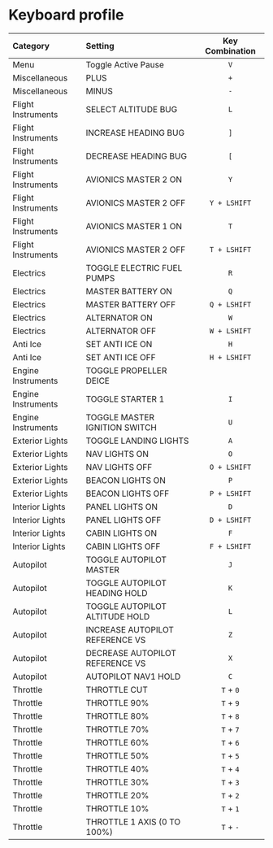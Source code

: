 # Keyboard profile

| Category           | Setting                         | Key Combination |
| :---               | :---                            |       :---:     |
| Menu               | Toggle Active Pause             | `V`             |
| Miscellaneous      | PLUS                            | `+`             |
| Miscellaneous      | MINUS                           | `-`             |
| Flight Instruments | SELECT ALTITUDE BUG             | `L`             |
| Flight Instruments | INCREASE HEADING BUG            | `]`             |
| Flight Instruments | DECREASE HEADING BUG            | `[`             |
| Flight Instruments | AVIONICS MASTER 2 ON            | `Y`             |
| Flight Instruments | AVIONICS MASTER 2 OFF           | `Y + LSHIFT`    |
| Flight Instruments | AVIONICS MASTER 1 ON            | `T`             |
| Flight Instruments | AVIONICS MASTER 2 OFF           | `T + LSHIFT`    |
| Electrics          | TOGGLE ELECTRIC FUEL PUMPS      | `R`             |
| Electrics          | MASTER BATTERY ON               | `Q`             |
| Electrics          | MASTER BATTERY OFF              | `Q + LSHIFT`    |
| Electrics          | ALTERNATOR ON                   | `W`             |
| Electrics          | ALTERNATOR OFF                  | `W + LSHIFT`    |
| Anti Ice           | SET ANTI ICE ON                 | `H`             |
| Anti Ice           | SET ANTI ICE OFF                | `H + LSHIFT`    |
| Engine Instruments | TOGGLE PROPELLER DEICE          |                 |
| Engine Instruments | TOGGLE STARTER 1                | `I`             |
| Engine Instruments | TOGGLE MASTER IGNITION SWITCH   | `U`             |
| Exterior Lights    | TOGGLE LANDING LIGHTS           | `A`             |
| Exterior Lights    | NAV LIGHTS ON                   | `O`             |
| Exterior Lights    | NAV LIGHTS OFF                  | `O + LSHIFT`    |
| Exterior Lights    | BEACON LIGHTS ON                | `P`             |
| Exterior Lights    | BEACON LIGHTS OFF               | `P + LSHIFT`    |
| Interior Lights    | PANEL LIGHTS ON                 | `D`             |
| Interior Lights    | PANEL LIGHTS OFF                | `D + LSHIFT`    |
| Interior Lights    | CABIN LIGHTS ON                 | `F`             |
| Interior Lights    | CABIN LIGHTS OFF                | `F + LSHIFT`    |
| Autopilot          | TOGGLE AUTOPILOT MASTER         | `J`             |
| Autopilot          | TOGGLE AUTOPILOT HEADING HOLD   | `K`             |
| Autopilot          | TOGGLE AUTOPILOT ALTITUDE HOLD  | `L`             |
| Autopilot          | INCREASE AUTOPILOT REFERENCE VS | `Z`             |
| Autopilot          | DECREASE AUTOPILOT REFERENCE VS | `X`             |
| Autopilot          | AUTOPILOT NAV1 HOLD             | `C`             |
| Throttle           | THROTTLE CUT                    | `T` + `0`       |
| Throttle           | THROTTLE 90%                    | `T` + `9`       |
| Throttle           | THROTTLE 80%                    | `T` + `8`       |
| Throttle           | THROTTLE 70%                    | `T` + `7`       |
| Throttle           | THROTTLE 60%                    | `T` + `6`       |
| Throttle           | THROTTLE 50%                    | `T` + `5`       |
| Throttle           | THROTTLE 40%                    | `T` + `4`       |
| Throttle           | THROTTLE 30%                    | `T` + `3`       |
| Throttle           | THROTTLE 20%                    | `T` + `2`       |
| Throttle           | THROTTLE 10%                    | `T` + `1`       |
| Throttle           | THROTTLE 1 AXIS (0 TO 100%)     | `T` + `-`       |
